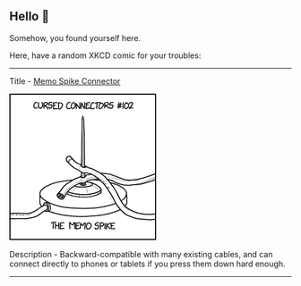 ## Hello 👀

Somehow, you found yourself here.

Here, have a random XKCD comic for your troubles:

-----------------------------------

Title - [Memo Spike Connector](https://xkcd.com/2503)

![Memo Spike Connector](./random_comic.png)

Description - Backward-compatible with many existing cables, and can connect directly to phones or tablets if you press them down hard enough.

-----------------------------------